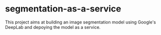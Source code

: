 # segmentation-as-a-service
This project aims at building an image segmentation model using Google's DeepLab and depoying the model as a service.
